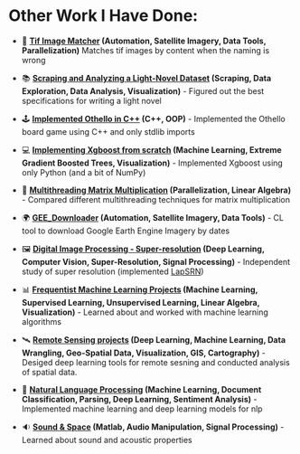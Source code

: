 # Other Work I Have Done:
* :link: **[Tif Image Matcher](https://github.com/yuvalofek/tif_matcher) (Automation, Satellite Imagery, Data Tools, Parallelization)** Matches tif images by content when the naming is wrong
* :books: **[Scraping and Analyzing a Light-Novel Dataset](https://github.com/yuvalofek/scraping-light-novel-data) (Scraping, Data Exploration, Data Analysis, Visualization)** - Figured out the best specifications for writing a light novel  
* :joystick: **[Implemented Othello in C++](https://github.com/yuvalofek/othello) (C++, OOP)** - Implemented the Othello board game using C++ and only stdlib imports
* :computer: **[Implementing Xgboost from scratch](https://github.com/yuvalofek/py_xgboost) (Machine Learning, Extreme Gradient Boosted Trees, Visualization)** - Implemented Xgboost using only Python (and a bit of NumPy)
* :thread: **[Multithreading Matrix Multiplication](https://github.com/yuvalofek/MultiprocessingMatMul) (Parallelization, Linear Algebra)** - Compared different multithreading techniques for matrix multiplication
  
* :earth_africa: **[GEE_Downloader](https://github.com/yuvalofek/GEE_Downloader) (Automation, Satellite Imagery, Data Tools)** - CL tool to download Google Earth Engine Imagery by dates
* :framed_picture: **[Digital Image Processing - Super-resolution](https://github.com/yuvalofek/Digital-Image-Processing) (Deep Learning, Computer Vision, Super-Resolution, Signal Processing)** - Independent study of super resolution (implemented [LapSRN](http://vllab.ucmerced.edu/wlai24/LapSRN/))
* :bar_chart:	**[Frequentist Machine Learning Projects](https://github.com/yuvalofek/FrequentistML) (Machine Learning, Supervised Learning, Unsupervised Learning, Linear Algebra, Visualization)** - Learned about and worked with machine learning algorithms
* :artificial_satellite: **[Remote Sensing projects](https://github.com/yuvalofek/Remote-Sensing) (Deep Learning, Machine Learning, Data Wrangling, Geo-Spatial Data, Visualization, GIS, Cartography)** - Desiged deep learning tools for remote sesning and conducted analysis of spatial data. 
* :microphone: **[Natural Language Processing](https://github.com/yuvalofek/NLP) (Machine Learning, Document Classification, Parsing, Deep Learning, Sentiment Analysis)** - Implemented machine learning and deep learning models for nlp
* :sound: **[Sound & Space](https://github.com/yuvalofek/Sound_and_Space) (Matlab, Audio Manipulation, Signal Processing)** - Learned about sound and acoustic properties
